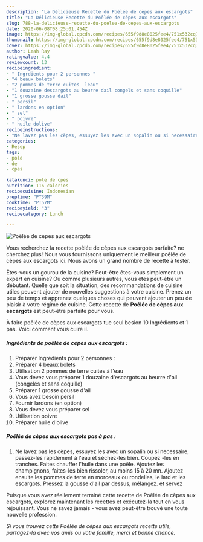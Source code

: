 ```yaml
---
description: "La Délicieuse Recette du Poêlée de cèpes aux escargots"
title: "La Délicieuse Recette du Poêlée de cèpes aux escargots"
slug: 788-la-delicieuse-recette-du-poelee-de-cepes-aux-escargots
date: 2020-06-08T08:25:01.454Z
image: https://img-global.cpcdn.com/recipes/655f9d8e8025fee4/751x532cq70/poelee-de-cepes-aux-escargots-photo-principale-de-la-recette.jpg
thumbnail: https://img-global.cpcdn.com/recipes/655f9d8e8025fee4/751x532cq70/poelee-de-cepes-aux-escargots-photo-principale-de-la-recette.jpg
cover: https://img-global.cpcdn.com/recipes/655f9d8e8025fee4/751x532cq70/poelee-de-cepes-aux-escargots-photo-principale-de-la-recette.jpg
author: Leah Ray
ratingvalue: 4.4
reviewcount: 13
recipeingredient:
- " Ingrdients pour 2 personnes "
- "4 beaux bolets"
- "2 pommes de terre cuites  leau"
- "1 douzaine descargots au beurre dail congels et sans coquille"
- "1 grosse gousse dail"
- " persil"
- " lardons en option"
- " sel"
- " poivre"
- " huile dolive"
recipeinstructions:
- "Ne lavez pas les cèpes, essuyez les avec un sopalin ou si necessaire, passez-les rapidement à l&#39;eau et séchez-les bien. Coupez -les en tranches. Faites chauffer l&#39;huile dans une poêle. Ajoutez les champignons, faites-les bien rissoler, au moins 15 à 20 mn. Ajoutez ensuite les pommes de terre en morceaux ou rondelles, le lard et les escargots. Pressez la gousse d&#39;ail par dessus, mélangez. et servez"
categories:
- Resep
tags:
- pole
- de
- cpes

katakunci: pole de cpes 
nutrition: 116 calories
recipecuisine: Indonesian
preptime: "PT39M"
cooktime: "PT57M"
recipeyield: "3"
recipecategory: Lunch

---
```



![Poêlée de cèpes aux escargots](https://img-global.cpcdn.com/recipes/655f9d8e8025fee4/751x532cq70/poelee-de-cepes-aux-escargots-photo-principale-de-la-recette.jpg)

Vous recherchez la recette poêlée de cèpes aux escargots parfaite? ne cherchez plus! Nous vous fournissons uniquement le meilleur poêlée de cèpes aux escargots ici. Nous avons un grand nombre de recette à tester.

Êtes-vous un gourou de la cuisine? Peut-être êtes-vous simplement un expert en cuisine? Ou comme plusieurs autres, vous êtes peut-être un débutant. Quelle que soit la situation, des recommandations de cuisine utiles peuvent ajouter de nouvelles suggestions à votre cuisine. Prenez un peu de temps et apprenez quelques choses qui peuvent ajouter un peu de plaisir à votre régime de cuisine. Cette recette de <strong> Poêlée de cèpes aux escargots </strong> est peut-être parfaite pour vous.

<!--inarticleads1-->

À faire poêlée de cèpes aux escargots tue seul besion 10 Ingrédients et 1 pas. Voici comment vous cuire il.

##### Ingrédients de poêlée de cèpes aux escargots :

1. Préparer  Ingrédients pour 2 personnes :
1. Préparer 4 beaux bolets
1. Utilisation 2 pommes de terre cuites à l&#39;eau
1. Vous devez vous préparer 1 douzaine d&#39;escargots au beurre d&#39;ail (congelés et sans coquille)
1. Préparer 1 grosse gousse d&#39;ail
1. Vous avez besoin  persil
1. Fournir  lardons (en option)
1. Vous devez vous préparer  sel
1. Utilisation  poivre
1. Préparer  huile d&#39;olive




<!--inarticleads2-->

##### Poêlée de cèpes aux escargots pas à pas :

1. Ne lavez pas les cèpes, essuyez les avec un sopalin ou si necessaire, passez-les rapidement à l&#39;eau et séchez-les bien. Coupez -les en tranches. Faites chauffer l&#39;huile dans une poêle. Ajoutez les champignons, faites-les bien rissoler, au moins 15 à 20 mn. Ajoutez ensuite les pommes de terre en morceaux ou rondelles, le lard et les escargots. Pressez la gousse d&#39;ail par dessus, mélangez. et servez




<!--inarticleads1-->

<p>
Puisque vous avez réellement terminé cette recette de Poêlée de cèpes aux escargots, explorez maintenant les recettes et exécutez-la tout en vous réjouissant. Vous ne savez jamais - vous avez peut-être trouvé une toute nouvelle profession.
</p>

<p>
<i>Si vous trouvez cette Poêlée de cèpes aux escargots recette utile, partagez-la avec vos amis ou votre famille, merci et bonne chance.</i>
</p>
